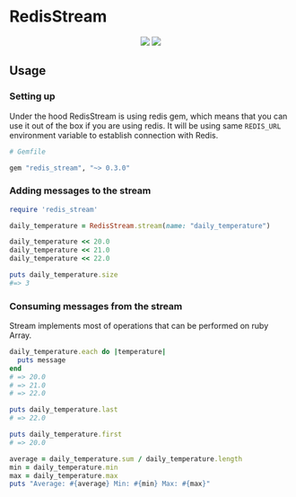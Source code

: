 # RedisStream

<p align="center">
  <a href="https://codeclimate.com/github/tomorrowhq/redis-stream/maintainability"><img src="https://api.codeclimate.com/v1/badges/73f0d460cf35b758e624/maintainability" /></a>
  <a href="https://codeclimate.com/github/tomorrowhq/redis-stream/test_coverage"><img src="https://api.codeclimate.com/v1/badges/73f0d460cf35b758e624/test_coverage" /></a>
</p>

## Usage

### Setting up

Under the hood RedisStream is using redis gem, which means that you can use it
out of the box if you are using redis. It will be using same `REDIS_URL`
environment variable to establish connection with Redis.

```ruby
# Gemfile

gem "redis_stream", "~> 0.3.0"
```

### Adding messages to the stream

```ruby
require 'redis_stream'

daily_temperature = RedisStream.stream(name: "daily_temperature")

daily_temperature << 20.0
daily_temperature << 21.0
daily_temperature << 22.0

puts daily_temperature.size
#=> 3
```

### Consuming messages from the stream

Stream implements most of operations that can be performed on ruby Array.

```ruby
daily_temperature.each do |temperature|
  puts message
end
# => 20.0
# => 21.0
# => 22.0

puts daily_temperature.last
# => 22.0

puts daily_temperature.first
# => 20.0

average = daily_temperature.sum / daily_temperature.length
min = daily_temperature.min
max = daily_temperature.max
puts "Average: #{average} Min: #{min} Max: #{max}"
```
